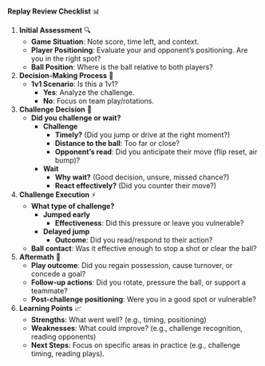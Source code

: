 **Replay Review Checklist** :bar_chart:

1. **Initial Assessment** :mag:
   - **Game Situation**: Note score, time left, and context.
   - **Player Positioning**: Evaluate your and opponent’s positioning. Are you in the right spot?
   - **Ball Position**: Where is the ball relative to both players?
2. **Decision-Making Process** :thinking:
   - **1v1 Scenario**: Is this a 1v1?
     - **Yes**: Analyze the challenge.
     - **No**: Focus on team play/rotations.
3. **Challenge Decision** :arrows_counterclockwise:
   - **Did you challenge or wait?**
     - **Challenge**
       - **Timely?** (Did you jump or drive at the right moment?)
       - **Distance to the ball**: Too far or close?
       - **Opponent’s read**: Did you anticipate their move (flip reset, air bump)?
     - **Wait**
       - **Why wait?** (Good decision, unsure, missed chance?)
       - **React effectively?** (Did you counter their move?)
4. **Challenge Execution** :zap:
   - **What type of challenge?**
     - **Jumped early**
       - **Effectiveness**: Did this pressure or leave you vulnerable?
     - **Delayed jump**
       - **Outcome**: Did you read/respond to their action?
   - **Ball contact**: Was it effective enough to stop a shot or clear the ball?
5. **Aftermath** :arrows_counterclockwise:
   - **Play outcome**: Did you regain possession, cause turnover, or concede a goal?
   - **Follow-up actions**: Did you rotate, pressure the ball, or support a teammate?
   - **Post-challenge positioning**: Were you in a good spot or vulnerable?
6. **Learning Points** :chart_with_upwards_trend:
   - **Strengths**: What went well? (e.g., timing, positioning)
   - **Weaknesses**: What could improve? (e.g., challenge recognition, reading opponents)
   - **Next Steps**: Focus on specific areas in practice (e.g., challenge timing, reading plays).

